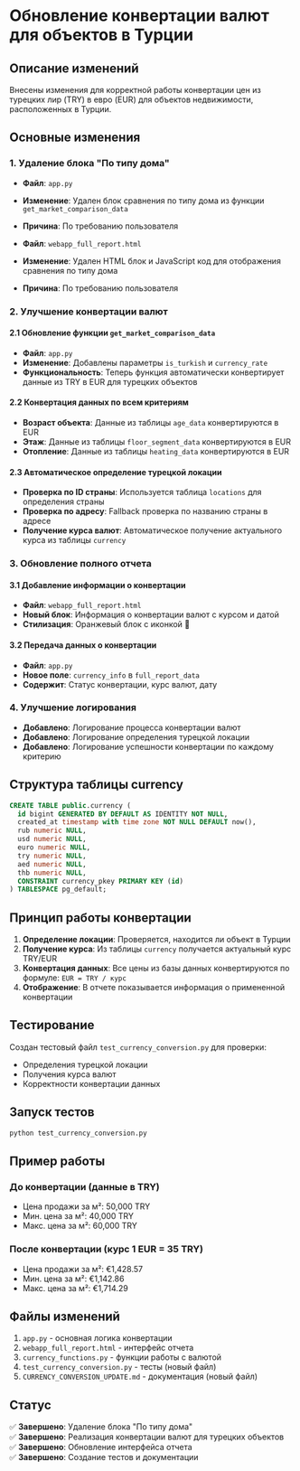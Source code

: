 # Обновление конвертации валют для объектов в Турции

## Описание изменений

Внесены изменения для корректной работы конвертации цен из турецких лир (TRY) в евро (EUR) для объектов недвижимости, расположенных в Турции.

## Основные изменения

### 1. Удаление блока "По типу дома"

- **Файл**: `app.py`
- **Изменение**: Удален блок сравнения по типу дома из функции `get_market_comparison_data`
- **Причина**: По требованию пользователя

- **Файл**: `webapp_full_report.html`
- **Изменение**: Удален HTML блок и JavaScript код для отображения сравнения по типу дома
- **Причина**: По требованию пользователя

### 2. Улучшение конвертации валют

#### 2.1 Обновление функции `get_market_comparison_data`

- **Файл**: `app.py`
- **Изменение**: Добавлены параметры `is_turkish` и `currency_rate`
- **Функциональность**: Теперь функция автоматически конвертирует данные из TRY в EUR для турецких объектов

#### 2.2 Конвертация данных по всем критериям

- **Возраст объекта**: Данные из таблицы `age_data` конвертируются в EUR
- **Этаж**: Данные из таблицы `floor_segment_data` конвертируются в EUR  
- **Отопление**: Данные из таблицы `heating_data` конвертируются в EUR

#### 2.3 Автоматическое определение турецкой локации

- **Проверка по ID страны**: Используется таблица `locations` для определения страны
- **Проверка по адресу**: Fallback проверка по названию страны в адресе
- **Получение курса валют**: Автоматическое получение актуального курса из таблицы `currency`

### 3. Обновление полного отчета

#### 3.1 Добавление информации о конвертации

- **Файл**: `webapp_full_report.html`
- **Новый блок**: Информация о конвертации валют с курсом и датой
- **Стилизация**: Оранжевый блок с иконкой 💱

#### 3.2 Передача данных о конвертации

- **Файл**: `app.py`
- **Новое поле**: `currency_info` в `full_report_data`
- **Содержит**: Статус конвертации, курс валют, дату

### 4. Улучшение логирования

- **Добавлено**: Логирование процесса конвертации валют
- **Добавлено**: Логирование определения турецкой локации
- **Добавлено**: Логирование успешности конвертации по каждому критерию

## Структура таблицы currency

```sql
CREATE TABLE public.currency (
  id bigint GENERATED BY DEFAULT AS IDENTITY NOT NULL,
  created_at timestamp with time zone NOT NULL DEFAULT now(),
  rub numeric NULL,
  usd numeric NULL,
  euro numeric NULL,
  try numeric NULL,
  aed numeric NULL,
  thb numeric NULL,
  CONSTRAINT currency_pkey PRIMARY KEY (id)
) TABLESPACE pg_default;
```

## Принцип работы конвертации

1. **Определение локации**: Проверяется, находится ли объект в Турции
2. **Получение курса**: Из таблицы `currency` получается актуальный курс TRY/EUR
3. **Конвертация данных**: Все цены из базы данных конвертируются по формуле: `EUR = TRY / курс`
4. **Отображение**: В отчете показывается информация о примененной конвертации

## Тестирование

Создан тестовый файл `test_currency_conversion.py` для проверки:

- Определения турецкой локации
- Получения курса валют
- Корректности конвертации данных

## Запуск тестов

```bash
python test_currency_conversion.py
```

## Пример работы

### До конвертации (данные в TRY)
- Цена продажи за м²: 50,000 TRY
- Мин. цена за м²: 40,000 TRY
- Макс. цена за м²: 60,000 TRY

### После конвертации (курс 1 EUR = 35 TRY)
- Цена продажи за м²: €1,428.57
- Мин. цена за м²: €1,142.86
- Макс. цена за м²: €1,714.29

## Файлы изменений

1. `app.py` - основная логика конвертации
2. `webapp_full_report.html` - интерфейс отчета
3. `currency_functions.py` - функции работы с валютой
4. `test_currency_conversion.py` - тесты (новый файл)
5. `CURRENCY_CONVERSION_UPDATE.md` - документация (новый файл)

## Статус

✅ **Завершено**: Удаление блока "По типу дома"  
✅ **Завершено**: Реализация конвертации валют для турецких объектов  
✅ **Завершено**: Обновление интерфейса отчета  
✅ **Завершено**: Создание тестов и документации
